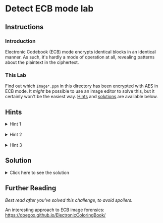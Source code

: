 # Detect ECB mode lab

## Instructions

### Introduction

Electronic Codebook (ECB) mode encrypts identical blocks in an identical manner.  As such, it's hardly a mode of operation at all, revealing patterns about the plaintext in the ciphertext.

### This Lab

Find out which `Image*.ppm` in this directory has been encrypted with AES in ECB mode.  It _might_ be possible to use an image editor to solve this, but it certainly won't be the easiest way.  [Hints](#hints) and [solutions](#solution) are available below.

## Hints
<details>
  <summary>Hint 1</summary>
  Keep in mind that AES has a block size of 16 bytes.
  
  
</details>
<br>
<details>
  <summary>Hint 2</summary>
  Given that ECB mode encrypts identical blocks in an identical manner, what should you be looking for in each image file?
</details>
<br>
<details>
  <summary>Hint 3</summary>
  Run `hexdump [FILENAME]` in Bash to see the byte values in a relatively friendly way.
</details>

## Solution
<details>
  <summary>Click here to see the solution</summary>
  <br>


  `Image4.ppm` is the one encrypted with ECB mode.  It's the only one containing duplicate blocks.  Each file is derived from the same image, just encrypted under different modes and then cropped differently.


  One solution in Bash would be:
  `hexdump some-file | cut -d " " -f 2-17 | sort | uniq -d`


  Here's how it works:
  1. `hexdump` prints the byte values for each block
  1. `cut` uses spaces as delimiters to select only the byte values from each line of `hexdump`
  1. `sort` the output from `cut` (necessary for the next step)
  1. `uniq -d` prints only those values which repeat in the output from `sort`

  A more general way of approaching it would be:
  1. Make a list of lists from each 16-byte block in a file
  1. Make a _set_ out of the list of lists (sets contain only unique values)
  1. If the length of the original list and the length of the set differ, there were duplicate blocks in the file.

  If you're really aching to know what's to be seen in the image... It's just a forest, chosen and cropped to avoid any definitive shapes and swaths of similarly-colored pixels.
</details>

## Further Reading
_Best read after you've solved this challenge, to avoid spoilers._


An interesting approach to ECB image forensics:
https://doegox.github.io/ElectronicColoringBook/
